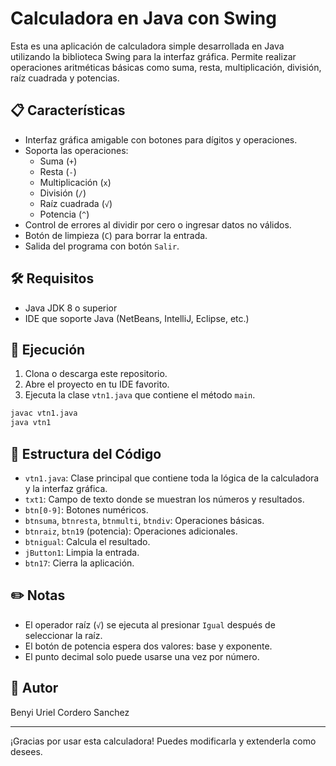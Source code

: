 # Calculadora en Java con Swing

Esta es una aplicación de calculadora simple desarrollada en Java utilizando la biblioteca Swing para la interfaz gráfica. Permite realizar operaciones aritméticas básicas como suma, resta, multiplicación, división, raíz cuadrada y potencias.

## 📋 Características

- Interfaz gráfica amigable con botones para dígitos y operaciones.
- Soporta las operaciones:
  - Suma (`+`)
  - Resta (`-`)
  - Multiplicación (`x`)
  - División (`/`)
  - Raíz cuadrada (`√`)
  - Potencia (`^`)
- Control de errores al dividir por cero o ingresar datos no válidos.
- Botón de limpieza (`C`) para borrar la entrada.
- Salida del programa con botón `Salir`.

## 🛠️ Requisitos

- Java JDK 8 o superior
- IDE que soporte Java (NetBeans, IntelliJ, Eclipse, etc.)

## 🚀 Ejecución

1. Clona o descarga este repositorio.
2. Abre el proyecto en tu IDE favorito.
3. Ejecuta la clase `vtn1.java` que contiene el método `main`.

```bash
javac vtn1.java
java vtn1
```

## 🧱 Estructura del Código

- `vtn1.java`: Clase principal que contiene toda la lógica de la calculadora y la interfaz gráfica.
- `txt1`: Campo de texto donde se muestran los números y resultados.
- `btn[0-9]`: Botones numéricos.
- `btnsuma`, `btnresta`, `btnmulti`, `btndiv`: Operaciones básicas.
- `btnraiz`, `btn19` (potencia): Operaciones adicionales.
- `btnigual`: Calcula el resultado.
- `jButton1`: Limpia la entrada.
- `btn17`: Cierra la aplicación.

## ✏️ Notas

- El operador raíz (`√`) se ejecuta al presionar `Igual` después de seleccionar la raíz.
- El botón de potencia espera dos valores: base y exponente.
- El punto decimal solo puede usarse una vez por número.

## 📌 Autor

Benyi Uriel Cordero Sanchez

---

¡Gracias por usar esta calculadora! Puedes modificarla y extenderla como desees.
